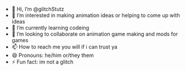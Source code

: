 - 👋 Hi, I’m @glitchStutz
- 👀 I’m interested in making animation ideas or helping to come up with ideas
- 🌱 I’m currently learning codeing
- 💞️ I’m looking to collaborate on animation game making and mods for games
- 📫 How to reach me you will if i can trust ya
- 😄 Pronouns: he/him or/they them
- ⚡ Fun fact: im not a glitch
